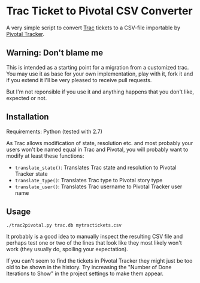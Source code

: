 Trac Ticket to Pivotal CSV Converter
====================================

A very simple script to convert [Trac][] tickets to a CSV-file importable by
[Pivotal Tracker][].


Warning: Don't blame me
-----------------------

This is intended as a starting point for a migration from a customized trac. You
may use it as base for your own implementation, play with it, fork it and if you
extend it I'll be very pleased to receive pull requests.

But I'm not reponsible if you use it and anything happens that you don't like,
expected or not.


Installation
------------

Requirements: Python (tested with 2.7)

As Trac allows modification of state, resolution etc. and most probably your users
won't be named equal in Trac and Pivotal, you will probably want to modify at
least these functions:

* `translate_state()`: Translates Trac state and resolution to Pivotal Tracker
  state
* `translate_type()`: Translates Trac type to Pivotal story type
* `translate_user()`: Translates Trac username to Pivotal Tracker user name


Usage
-----

    ./trac2pivotal.py trac.db mytractickets.csv

It probably is a good idea to manually inspect the resulting CSV file and perhaps
test one or two of the lines that look like they most likely won't work (they
usually do, spoiling your expectation).

If you can't seem to find the tickets in Pivotal Tracker they might just be too
old to be shown in the history. Try increasing the "Number of Done Iterations to
Show" in the project settings to make them appear.


[Trac]: http://trac.edgewall.org
[Pivotal Tracker]: https://www.pivotaltracker.com